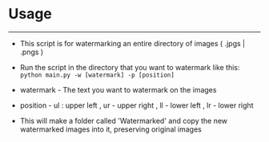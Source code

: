 # Usage #
 ---

- This script is for watermarking an entire directory of images ( .jpgs | .pngs )
- Run the script in the directory that you want to watermark like this:
    ``python main.py -w [watermark] -p [position] ``    

- watermark - The text you want to watermark on the images
- position - ul : upper left , ur - upper right , ll - lower left , lr - lower right

- This will make a folder called 'Watermarked' and copy the new watermarked images into it, preserving original images
